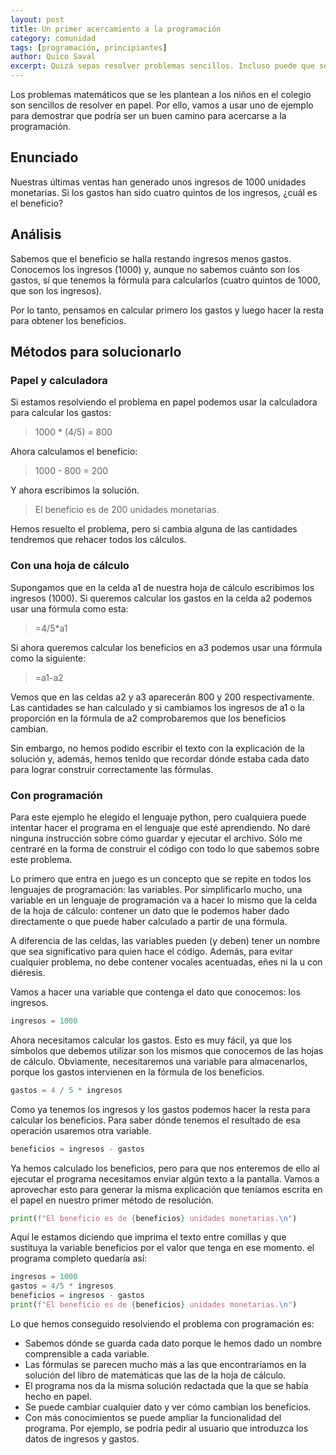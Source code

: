 ```yaml
---
layout: post
title: Un primer acercamiento a la programación
category: comunidad
tags: [programación, principiantes]
author: Quico Saval
excerpt: Quizá sepas resolver problemas sencillos. Incluso puede que sepas resolverlos con un ordenador. Pero, ¿por qué con programación?
---
```


Los problemas matemáticos que se les plantean a los niños en el colegio son sencillos de resolver en papel. Por ello, vamos a usar uno de ejemplo para demostrar que podría ser un buen camino para acercarse a la programación.

## Enunciado

Nuestras últimas ventas han generado unos ingresos de 1000 unidades monetarias. Si los gastos han sido cuatro quintos de los ingresos, ¿cuál es el beneficio?

## Análisis

Sabemos que el beneficio se halla restando ingresos menos gastos. Conocemos los ingresos (1000) y, aunque no sabemos cuánto son los gastos, sí que tenemos la fórmula para calcularlos (cuatro quintos de 1000, que son los ingresos).

Por lo tanto, pensamos en calcular primero los gastos y luego hacer la resta para obtener los beneficios.

## Métodos para solucionarlo

### Papel y calculadora

Si estamos resolviendo el problema en papel podemos usar la calculadora para calcular los gastos:

> 1000 * (4/5) = 800

Ahora calculamos el beneficio:

> 1000 - 800 = 200

Y ahora escribimos la solución.

> El beneficio es de 200 unidades monetarias.

Hemos resuelto el problema, pero si cambia alguna de las cantidades tendremos que rehacer todos los cálculos.

### Con una hoja de cálculo

Supongamos que en la celda a1 de nuestra hoja de cálculo escribimos los ingresos (1000). Si queremos calcular los gastos en la celda a2 podemos usar una fórmula como esta:

> =4/5*a1

Si ahora queremos calcular los beneficios en a3 podemos usar una fórmula como la siguiente:

> =a1-a2

Vemos que en las celdas a2 y a3 aparecerán 800 y 200 respectivamente. Las cantidades se han calculado y si cambiamos los ingresos de a1 o la proporción en la fórmula de a2 comprobaremos que los beneficios cambian.

Sin embargo, no hemos podido escribir el texto con la explicación de la solución y, además, hemos tenido que recordar dónde estaba cada dato para lograr construir correctamente las fórmulas.

### Con programación

Para este ejemplo he elegido el lenguaje python, pero cualquiera puede intentar hacer el programa en el lenguaje que esté aprendiendo. No daré ninguna instrucción sobre cómo guardar y ejecutar el archivo. Sólo me centraré en la forma de construir el código con todo lo que sabemos sobre este problema.

Lo primero que entra en juego es un concepto que se repite en todos los lenguajes de programación: las variables. Por simplificarlo mucho, una variable en un lenguaje de programación va a hacer lo mismo que la celda de la hoja de cálculo: contener un dato que le podemos haber dado directamente o que puede haber calculado a partir de una fórmula.

A diferencia de las celdas, las variables pueden (y deben) tener un nombre que sea significativo para quien hace el código. Además, para evitar cualquier problema, no debe contener vocales acentuadas, eñes ni la u con diéresis.

Vamos a hacer una variable que contenga el dato que conocemos: los ingresos.

```python
ingresos = 1000
```

Ahora necesitamos calcular los gastos. Esto es muy fácil, ya que los símbolos que debemos utilizar son los mismos que conocemos de las hojas de cálculo. Obviamente, necesitaremos una variable para almacenarlos, porque los gastos intervienen en la fórmula de los beneficios.

```python
gastos = 4 / 5 * ingresos
```

Como ya tenemos los ingresos y los gastos podemos hacer la resta para calcular los beneficios. Para saber dónde tenemos el resultado de esa operación usaremos otra variable.

```python
beneficios = ingresos - gastos
```

Ya hemos calculado los beneficios, pero para que nos enteremos de ello al ejecutar el programa necesitamos enviar algún texto a la pantalla. Vamos a aprovechar esto para generar la misma explicación que teníamos escrita en el papel en nuestro primer método de resolución.

```python
print(f"El beneficio es de {beneficios} unidades monetarias.\n")
```

Aquí le estamos diciendo que imprima el texto entre comillas y que sustituya la variable beneficios por el valor que tenga en ese momento. el programa completo quedaría así:

```python
ingresos = 1000
gastos = 4/5 * ingresos
beneficios = ingresos - gastos
print(f"El beneficio es de {beneficios} unidades monetarias.\n")
```

Lo que hemos conseguido resolviendo el problema con programación es:

- Sabemos dónde se guarda cada dato porque le hemos dado un nombre comprensible a cada variable.
- Las fórmulas se parecen mucho más a las que encontraríamos en la solución del libro de matemáticas que las de la hoja de cálculo.
- El programa nos da la misma solución redactada que la que se había hecho en papel.
- Se puede cambiar cualquier dato y ver cómo cambian los beneficios.
- Con más conocimientos se puede ampliar la funcionalidad del programa. Por ejemplo, se podría pedir al usuario que introduzca los datos de ingresos y gastos.
